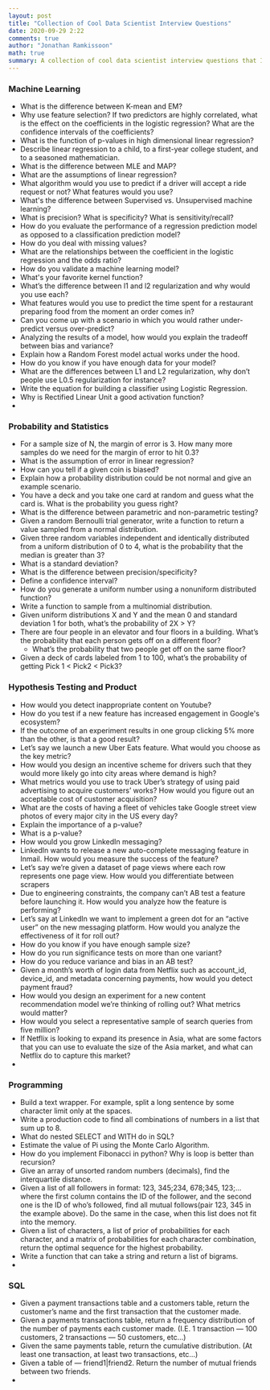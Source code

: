 ```yaml
---
layout: post
title: "Collection of Cool Data Scientist Interview Questions"
date: 2020-09-29 2:22
comments: true
author: "Jonathan Ramkissoon"
math: true
summary: A collection of cool data scientist interview questions that I've come across
---
```



### Machine Learning
- What is the difference between K-mean and EM?
- Why use feature selection? If two predictors are highly correlated, what is the effect on the coefficients in the logistic regression? What are the confidence intervals of the coefficients?
- What is the function of p-values in high dimensional linear regression?
- Describe linear regression to a child, to a first-year college student, and to a seasoned mathematician.
- What is the difference between MLE and MAP?
- What are the assumptions of linear regression?
- What algorithm would you use to predict if a driver will accept a ride request or not? What features would you use?
- What's the difference between Supervised vs. Unsupervised machine learning?
- What is precision? What is specificity? What is sensitivity/recall?
- How do you evaluate the performance of a regression prediction model as opposed to a classification prediction model?
- How do you deal with missing values?
- What are the relationships between the coefficient in the logistic regression and the odds ratio?
- How do you validate a machine learning model?
- What's your favorite kernel function?
- What’s the difference between l1 and l2 regularization and why would you use each?
- What features would you use to predict the time spent for a restaurant preparing food from the moment an order comes in?
- Can you come up with a scenario in which you would rather under-predict versus over-predict?
- Analyzing the results of a model, how would you explain the tradeoff between bias and variance?
- Explain how a Random Forest model actual works under the hood.
- How do you know if you have enough data for your model?
- What are the differences between L1 and L2 regularization, why don’t people use L0.5 regularization for instance?
- Write the equation for building a classifier using Logistic Regression.
- Why is Rectified Linear Unit a good activation function?
-


### Probability and Statistics
- For a sample size of N, the margin of error is 3. How many more samples do we need for the margin of error to hit 0.3?
- What is the assumption of error in linear regression?
- How can you tell if a given coin is biased?
- Explain how a probability distribution could be not normal and give an example scenario.
- You have a deck and you take one card at random and guess what the card is. What is the probability you guess right?
- What is the difference between parametric and non-parametric testing?
- Given a random Bernoulli trial generator, write a function to return a value sampled from a normal distribution.
- Given three random variables independent and identically distributed from a uniform distribution of 0 to 4, what is the probability that the median is greater than 3?
- What is a standard deviation?
- What is the difference between precision/specificity?
- Define a confidence interval?
- How do you generate a uniform number using a nonuniform distributed function?
- Write a function to sample from a multinomial distribution.
- Given uniform distributions X and Y and the mean 0 and standard deviation 1 for both, what’s the probability of 2X > Y?
- There are four people in an elevator and four floors in a building. What’s the probability that each person gets off on a different floor?
  - What’s the probability that two people get off on the same floor?
- Given a deck of cards labeled from 1 to 100, what’s the probability of getting Pick 1 < Pick2 < Pick3?



### Hypothesis Testing and Product
- How would you detect inappropriate content on Youtube?
- How do you test if a new feature has increased engagement in Google's ecosystem?
- If the outcome of an experiment results in one group clicking 5% more than the other, is that a good result?
- Let’s say we launch a new Uber Eats feature. What would you choose as the key metric?
- How would you design an incentive scheme for drivers such that they would more likely go into city areas where demand is high?
- What metrics would you use to track Uber’s strategy of using paid advertising to acquire customers’ works? How would you figure out an acceptable cost of customer acquisition?
- What are the costs of having a fleet of vehicles take Google street view photos of every major city in the US every day?
- Explain the importance of a p-value?
- What is a p-value?
- How would you grow LinkedIn messaging?
- LinkedIn wants to release a new auto-complete messaging feature in Inmail. How would you measure the success of the feature?
- Let’s say we’re given a dataset of page views where each row represents one page view. How would you differentiate between scrapers
- Due to engineering constraints, the company can’t AB test a feature before launching it. How would you analyze how the feature is performing?
- Let’s say at LinkedIn we want to implement a green dot for an “active user” on the new messaging platform. How would you analyze the effectiveness of it for roll out?
- How do you know if you have enough sample size?
- How do you run significance tests on more than one variant?
- How do you reduce variance and bias in an AB test?
- Given a month’s worth of login data from Netflix such as account_id, device_id, and metadata concerning payments, how would you detect payment fraud?
- How would you design an experiment for a new content recommendation model we’re thinking of rolling out? What metrics would matter?
- How would you select a representative sample of search queries from five million?
- If Netflix is looking to expand its presence in Asia, what are some factors that you can use to evaluate the size of the Asia market, and what can Netflix do to capture this market?
- 



### Programming
- Build a text wrapper. For example, split a long sentence by some character limit only at the spaces.
- Write a production code to find all combinations of numbers in a list that sum up to 8.
- What do nested SELECT and WITH do in SQL?
- Estimate the value of Pi using the Monte Carlo Algorithm.
- How do you implement Fibonacci in python? Why is loop is better than recursion?
- Give an array of unsorted random numbers (decimals), find the interquartile distance.
- Given a list of all followers in format: 123, 345;234, 678;345, 123;…where the first column contains the ID of the follower, and the second one is the ID of who’s followed, find all mutual follows(pair 123, 345 in the example above). Do the same in the case, when this list does not fit into the memory.
- Given a list of characters, a list of prior of probabilities for each character, and a matrix of probabilities for each character combination, return the optimal sequence for the highest probability.
- Write a function that can take a string and return a list of bigrams.
-

### SQL
- Given a payment transactions table and a customers table, return the customer’s name and the first transaction that the customer made.
- Given a payments transactions table, return a frequency distribution of the number of payments each customer made. (I.E. 1 transaction — 100 customers, 2 transactions — 50 customers, etc…)
- Given the same payments table, return the cumulative distribution. (At least one transaction, at least two transactions, etc…)
- Given a table of — friend1|friend2. Return the number of mutual friends between two friends.
-
